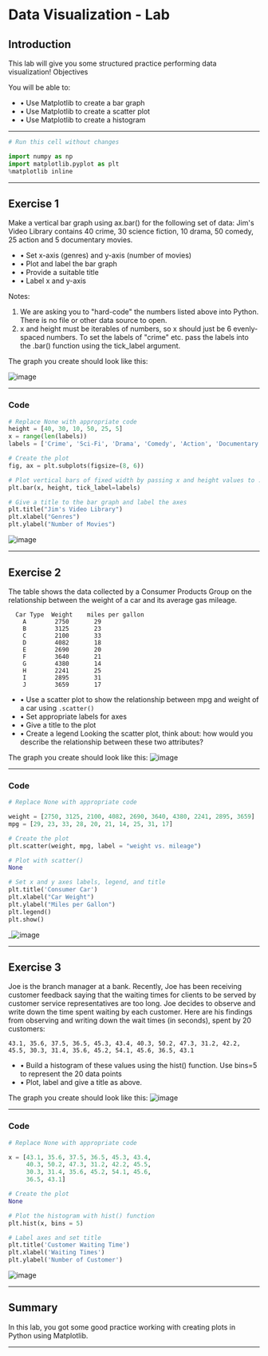 # Data Visualization - Lab

## Introduction

This lab will give you some structured practice performing data visualization!
Objectives

You will be able to:
* •	Use Matplotlib to create a bar graph
* •	Use Matplotlib to create a scatter plot
* •	Use Matplotlib to create a histogram
________________________________________

```python
# Run this cell without changes

import numpy as np
import matplotlib.pyplot as plt
%matplotlib inline
```
________________________________________

## Exercise 1

Make a vertical bar graph using ax.bar() for the following set of data:
Jim's Video Library contains 40 crime, 30 science fiction, 10 drama, 50 comedy, 25 action and 5 documentary movies.
* •	Set x-axis (genres) and y-axis (number of movies)
* •	Plot and label the bar graph
* •	Provide a suitable title
* •	Label x and y-axis

Notes:
1.	We are asking you to "hard-code" the numbers listed above into Python. There is no file or other data source to open.
2.	x and height must be iterables of numbers, so x should just be 6 evenly-spaced numbers. To set the labels of "crime" etc. pass the labels into the .bar() function using the tick_label argument.

The graph you create should look like this:


  <img src="https://github.com/user-attachments/assets/15c88fe2-902c-4f90-bc4b-175d3b808f68" alt="image">


________________________________________
### Code
```python
# Replace None with appropriate code
height = [40, 30, 10, 50, 25, 5]
x = range(len(labels))
labels = ['Crime', 'Sci-Fi', 'Drama', 'Comedy', 'Action', 'Documentary']

# Create the plot
fig, ax = plt.subplots(figsize=(8, 6))

# Plot vertical bars of fixed width by passing x and height values to .bar() function
plt.bar(x, height, tick_label=labels)

# Give a title to the bar graph and label the axes
plt.title("Jim's Video Library")
plt.xlabel("Genres")
plt.ylabel("Number of Movies")
```

![image](https://github.com/user-attachments/assets/84983462-10b6-4b6d-8fb7-53c79081d5a9)

________________________________________

## Exercise 2
The table shows the data collected by a Consumer Products Group on the relationship between the weight of a car and its average gas mileage.
```
  Car Type  Weight    miles per gallon
    A        2750       29
    B        3125       23
    C        2100       33
    D        4082       18
    E        2690       20
    F        3640       21
    G        4380       14
    H        2241       25
    I        2895       31
    J        3659       17
```
* •	Use a scatter plot to show the relationship between mpg and weight of a car using `.scatter()`
* •	Set appropriate labels for axes
* •	Give a title to the plot
* •	Create a legend
Looking the scatter plot, think about: how would you describe the relationship between these two attributes?

The graph you create should look like this:
 ![image](https://github.com/user-attachments/assets/de92514e-eb16-4021-8cfc-e37802006bfd)
________________________________________
### Code
```python
# Replace None with appropriate code

weight = [2750, 3125, 2100, 4082, 2690, 3640, 4380, 2241, 2895, 3659]
mpg = [29, 23, 33, 28, 20, 21, 14, 25, 31, 17]

# Create the plot
plt.scatter(weight, mpg, label = "weight vs. mileage")

# Plot with scatter()
None

# Set x and y axes labels, legend, and title
plt.title('Consumer Car')
plt.xlabel("Car Weight")
plt.ylabel("Miles per Gallon")
plt.legend()
plt.show()
```
_![image](https://github.com/user-attachments/assets/170241e8-3ca7-4e3f-ae73-b40a6255dc86)
_______________________________________
## Exercise 3

Joe is the branch manager at a bank. Recently, Joe has been receiving customer feedback saying that the waiting times for clients to be served by customer service representatives are too long. Joe decides to observe and write down the time spent waiting by each customer. Here are his findings from observing and writing down the wait times (in seconds), spent by 20 customers:
```
43.1, 35.6, 37.5, 36.5, 45.3, 43.4, 40.3, 50.2, 47.3, 31.2, 42.2, 45.5, 30.3, 31.4, 35.6, 45.2, 54.1, 45.6, 36.5, 43.1
```
* •	Build a histogram of these values using the hist() function. Use bins=5 to represent the 20 data points
* •	Plot, label and give a title as above.

The graph you create should look like this:
 ![image](https://github.com/user-attachments/assets/029b3921-595c-4957-8f89-4e5ffd886e49)

________________________________________
### Code
```python
# Replace None with appropriate code

x = [43.1, 35.6, 37.5, 36.5, 45.3, 43.4,
     40.3, 50.2, 47.3, 31.2, 42.2, 45.5,
     30.3, 31.4, 35.6, 45.2, 54.1, 45.6,
     36.5, 43.1]

# Create the plot
None

# Plot the histogram with hist() function
plt.hist(x, bins = 5)

# Label axes and set title
plt.title('Customer Waiting Time')
plt.xlabel('Waiting Times')
plt.ylabel('Number of Customer')
```
![image](https://github.com/user-attachments/assets/4e60599c-663b-4251-a26c-561e77294646)

________________________________________
## Summary
In this lab, you got some good practice working with creating plots in Python using Matplotlib.
________________________________________

